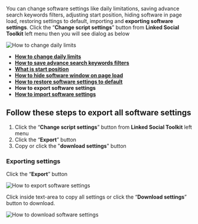 You can change software settings like daily limitations, saving advance search keywords filters, adjusting start position, hiding software in page load, restoring settings to default, importing and **exporting software settings**. Click the “**Change script settings**” button from  **Linked Social Toolkit** left menu then you will see dialog as below

![How to change daily limits](https://github.com/ZiaUrR3hman/LinkedSocialToolkit/raw/master/images/Change-script-setting.png)

* [**How to change daily limits**](https://github.com/ZiaUrR3hman/LinkedSocialToolkit/wiki/How-to-change-daily-limits)
* [**How to save advance search keywords filters**](https://github.com/ZiaUrR3hman/LinkedSocialToolkit/wiki/How-to-save-advance-search-keywords-filters)
* [**What is start position**](https://github.com/ZiaUrR3hman/LinkedSocialToolkit/wiki/What-is-start-position)
* [**How to hide software window on page load**](https://github.com/ZiaUrR3hman/LinkedSocialToolkit/wiki/How-to-hide-software-window-on-page-load)
* [**How to restore software settings to default**](https://github.com/ZiaUrR3hman/LinkedSocialToolkit/wiki/How-to-restore-software-settings-to-default)
* **How to export software settings**
* [**How to import software settings**](https://github.com/ZiaUrR3hman/LinkedSocialToolkit/wiki/How-to-import-software-settings)

## Follow these steps to export all software settings
1. Click the “**Change script settings**” button from  **Linked Social Toolkit** left menu
2. Click the “**Export**” button
3. Copy or click the "**download settings**" button

### Exporting settings
Click the “**Export**” button

![How to export software settings](https://github.com/ZiaUrR3hman/LinkedSocialToolkit/raw/master/images/Export-settings.png)

Click inside text-area to copy all settings or click the “**Download settings**” button to download.

![How to download software settings](https://github.com/ZiaUrR3hman/LinkedSocialToolkit/raw/master/images/Download-Export-settings.png)